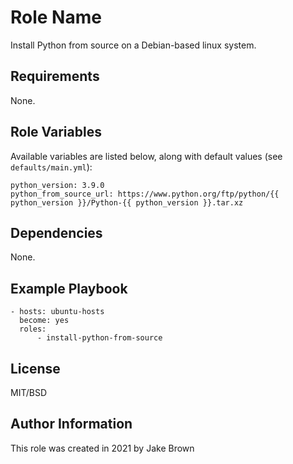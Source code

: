 Role Name
=========

Install Python from source on a Debian-based linux system.

Requirements
------------

None.

Role Variables
--------------

Available variables are listed below, along with default values (see `defaults/main.yml`):
```
python_version: 3.9.0
python_from_source_url: https://www.python.org/ftp/python/{{ python_version }}/Python-{{ python_version }}.tar.xz
```

Dependencies
------------

None.

Example Playbook
----------------

```
- hosts: ubuntu-hosts
  become: yes
  roles:
      - install-python-from-source
```

License
-------

MIT/BSD

Author Information
------------------

This role was created in 2021 by Jake Brown
